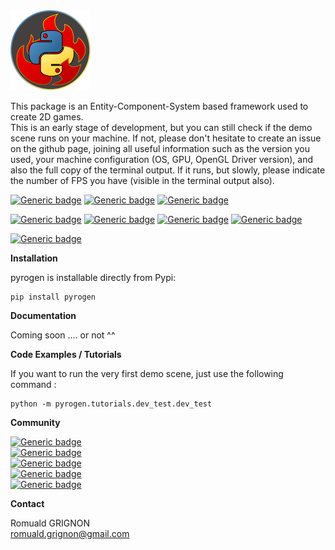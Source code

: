
<img src="https://raw.githubusercontent.com/Romuald78/pyrogen/master/doc/pyrogen.svg" width=128) />

This package is an Entity-Component-System based framework used to create 2D games.
<br>
This is an early stage of development, but you can still check if the demo scene runs on your machine. If not, please don't hesitate to create an issue on the github page, joining all useful information such as the version you used, your machine configuration (OS, GPU, OpenGL Driver version), and also the full copy of the terminal output. If it runs, but slowly, please indicate the number of FPS you have (visible in the terminal output also).
<br>



[![Generic badge](https://img.shields.io/badge/pypi%20package-0.4.5-blue.svg)](https://pypi.org/project/pyrogen/)
[![Generic badge](https://img.shields.io/badge/python-3.6%20|%203.7%20|%203.8%20|%203.9-blue.svg)](https://www.python.org/downloads/)
[![Generic badge](https://img.shields.io/badge/license-MIT-blue.svg)](https://www.mit.edu/~amini/LICENSE.md)

[![Generic badge](https://img.shields.io/badge/repository-github.com-blue.svg)](https://github.com/Romuald78/pyrogen)
[![Generic badge](https://img.shields.io/badge/maintained-yes-green.svg)]()
[![Generic badge](https://img.shields.io/badge/status-in%20development-yellow.svg)]()
[![Generic badge](https://img.shields.io/badge/pull%20requests-welcome-green.svg)](https://github.com/Romuald78/pyrogen/pulls)

[![Generic badge](https://img.shields.io/badge/downloads-3/century-red.svg)]()



**Installation**

pyrogen is installable directly from Pypi:
```
pip install pyrogen
```



**Documentation**

Coming soon .... or not ^^
<br>



**Code Examples / Tutorials**

If you want to run the very first demo scene, just use the following command :
```
python -m pyrogen.tutorials.dev_test.dev_test
```




**Community**

[![Generic badge](https://img.shields.io/badge/Wikipedia-N/A-red.svg)](https://discord.gg/qMQnBztven)<br>
[![Generic badge](https://img.shields.io/badge/Facebook-N/A-red.svg)](https://discord.gg/qMQnBztven)<br>
[![Generic badge](https://img.shields.io/badge/Twitter-N/A-red.svg)](https://discord.gg/qMQnBztven)<br>
[![Generic badge](https://img.shields.io/badge/discord-join-green.svg)](https://discord.gg/qMQnBztven)<br>
[![Generic badge](https://img.shields.io/badge/Website-N/A-red.svg)](https://discord.gg/qMQnBztven)<br>



**Contact**

Romuald GRIGNON <br>
[romuald.grignon@gmail.com](mailto:romuald.grignon@gmail.com)


